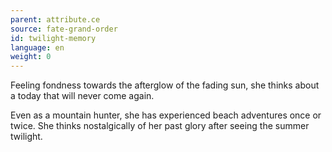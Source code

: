 ```yaml
---
parent: attribute.ce
source: fate-grand-order
id: twilight-memory
language: en
weight: 0
---
```


Feeling fondness towards the afterglow of the fading sun, she thinks about a today that will never come again.

Even as a mountain hunter, she has experienced beach adventures once or twice.
She thinks nostalgically of her past glory after seeing the summer twilight.

